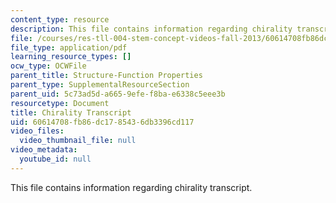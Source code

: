 ```yaml
---
content_type: resource
description: This file contains information regarding chirality transcript.
file: /courses/res-tll-004-stem-concept-videos-fall-2013/60614708fb86dc1785436db3396cd117_MITRES_TLL-004F13_Chirali.pdf
file_type: application/pdf
learning_resource_types: []
ocw_type: OCWFile
parent_title: Structure-Function Properties
parent_type: SupplementalResourceSection
parent_uid: 5c73ad5d-a665-9efe-f8ba-e6338c5eee3b
resourcetype: Document
title: Chirality Transcript
uid: 60614708-fb86-dc17-8543-6db3396cd117
video_files:
  video_thumbnail_file: null
video_metadata:
  youtube_id: null
---
```

This file contains information regarding chirality transcript.

